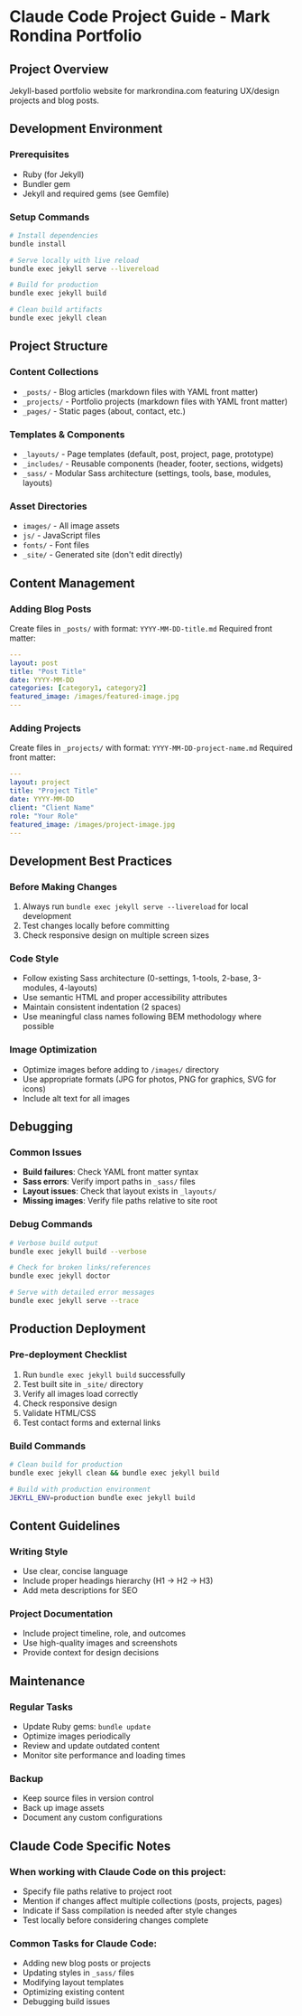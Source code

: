 # Claude Code Project Guide - Mark Rondina Portfolio

## Project Overview
Jekyll-based portfolio website for markrondina.com featuring UX/design projects and blog posts.

## Development Environment

### Prerequisites
- Ruby (for Jekyll)
- Bundler gem
- Jekyll and required gems (see Gemfile)

### Setup Commands
```bash
# Install dependencies
bundle install

# Serve locally with live reload
bundle exec jekyll serve --livereload

# Build for production
bundle exec jekyll build

# Clean build artifacts
bundle exec jekyll clean
```

## Project Structure

### Content Collections
- `_posts/` - Blog articles (markdown files with YAML front matter)
- `_projects/` - Portfolio projects (markdown files with YAML front matter)
- `_pages/` - Static pages (about, contact, etc.)

### Templates & Components
- `_layouts/` - Page templates (default, post, project, page, prototype)
- `_includes/` - Reusable components (header, footer, sections, widgets)
- `_sass/` - Modular Sass architecture (settings, tools, base, modules, layouts)

### Asset Directories
- `images/` - All image assets
- `js/` - JavaScript files
- `fonts/` - Font files
- `_site/` - Generated site (don't edit directly)

## Content Management

### Adding Blog Posts
Create files in `_posts/` with format: `YYYY-MM-DD-title.md`
Required front matter:
```yaml
---
layout: post
title: "Post Title"
date: YYYY-MM-DD
categories: [category1, category2]
featured_image: /images/featured-image.jpg
---
```

### Adding Projects
Create files in `_projects/` with format: `YYYY-MM-DD-project-name.md`
Required front matter:
```yaml
---
layout: project
title: "Project Title"
date: YYYY-MM-DD
client: "Client Name"
role: "Your Role"
featured_image: /images/project-image.jpg
---
```

## Development Best Practices

### Before Making Changes
1. Always run `bundle exec jekyll serve --livereload` for local development
2. Test changes locally before committing
3. Check responsive design on multiple screen sizes

### Code Style
- Follow existing Sass architecture (0-settings, 1-tools, 2-base, 3-modules, 4-layouts)
- Use semantic HTML and proper accessibility attributes
- Maintain consistent indentation (2 spaces)
- Use meaningful class names following BEM methodology where possible

### Image Optimization
- Optimize images before adding to `/images/` directory
- Use appropriate formats (JPG for photos, PNG for graphics, SVG for icons)
- Include alt text for all images

## Debugging

### Common Issues
- **Build failures**: Check YAML front matter syntax
- **Sass errors**: Verify import paths in `_sass/` files
- **Layout issues**: Check that layout exists in `_layouts/`
- **Missing images**: Verify file paths relative to site root

### Debug Commands
```bash
# Verbose build output
bundle exec jekyll build --verbose

# Check for broken links/references
bundle exec jekyll doctor

# Serve with detailed error messages
bundle exec jekyll serve --trace
```

## Production Deployment

### Pre-deployment Checklist
1. Run `bundle exec jekyll build` successfully
2. Test built site in `_site/` directory
3. Verify all images load correctly
4. Check responsive design
5. Validate HTML/CSS
6. Test contact forms and external links

### Build Commands
```bash
# Clean build for production
bundle exec jekyll clean && bundle exec jekyll build

# Build with production environment
JEKYLL_ENV=production bundle exec jekyll build
```

## Content Guidelines

### Writing Style
- Use clear, concise language
- Include proper headings hierarchy (H1 → H2 → H3)
- Add meta descriptions for SEO

### Project Documentation
- Include project timeline, role, and outcomes
- Use high-quality images and screenshots
- Provide context for design decisions

## Maintenance

### Regular Tasks
- Update Ruby gems: `bundle update`
- Optimize images periodically
- Review and update outdated content
- Monitor site performance and loading times

### Backup
- Keep source files in version control
- Back up image assets
- Document any custom configurations

## Claude Code Specific Notes

### When working with Claude Code on this project:
- Specify file paths relative to project root
- Mention if changes affect multiple collections (posts, projects, pages)
- Indicate if Sass compilation is needed after style changes
- Test locally before considering changes complete

### Common Tasks for Claude Code:
- Adding new blog posts or projects
- Updating styles in `_sass/` files
- Modifying layout templates
- Optimizing existing content
- Debugging build issues